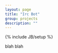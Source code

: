```yaml
---
layout: page
title: "Irc Bot"
group: projects
description: ""
---
```

{% include JB/setup %}

blah blah
